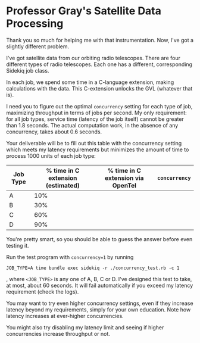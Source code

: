 # Professor Gray's Satellite Data Processing

Thank you so much for helping me with that instrumentation. Now, I've got a slightly different problem.

I've got satellite data from our orbiting radio telescopes. There are four different types of radio telescopes. Each one has a different, corresponding Sidekiq job class.

In each job, we spend some time in a C-language extension, making calculations with the data. This C-extension unlocks the GVL (whatever that is).

I need you to figure out the optimal `concurrency` setting for each type of job, maximizing throughput in terms of jobs per second. My only requirement: for all job types, service time (latency of the job itself) cannot be greater than 1.8 seconds. The actual computation work, in the absence of any concurrency, takes about 0.6 seconds.

Your deliverable will be to fill out this table with the concurrency setting which meets my latency requirements but minimizes the amount of time to process 1000 units of each job type:

| Job Type | % time in C extension (estimated)  | % time in C extension via OpenTel  | `concurrency` |
|----------|----------------------------------- | ---------------------------------- |---------------|
| A        | 10%                                |                                    |               |
| B        | 30%                                |                                    |               |
| C        | 60%                                |                                    |               |
| D        | 90%                                |                                    |               |

You're pretty smart, so you should be able to guess the answer before even testing it.

Run the test program with `concurrency=1` by running

```
JOB_TYPE=A time bundle exec sidekiq -r ./concurrency_test.rb -c 1
```

, where `<JOB_TYPE>` is any one of A, B, C or D. I've designed this test to take, at most, about 60 seconds. It will fail automatically if you exceed my latency requirement (check the logs).

You may want to try even higher concurrency settings, even if they increase latency beyond my requirements, simply for your own education. Note how latency increases at ever-higher concurrencies.

You might also try disabling my latency limit and seeing if higher concurrencies increase throughput or not.
